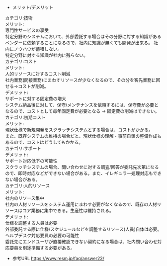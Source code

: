 - メリット/デメリット

カテゴリ:技術  
メリット:  
  専門性サービスの享受<br/>
  特定分野のシステムにおいて、外部委託する場合はその分野に対する知識があるベンダーに依頼することになるので、社内に知識が無くても開発が出来る。
  社内にノウハウが蓄積しない。<br/>
  特定分野に対する知識が社内に残らない。<br/>
カテゴリ:コスト<br/>
メリット:<br/>
  人的リソースに対するコスト削減<br/>
  社内業務(間接業務)にまわすリソースが少なくなるので、その分を客先業務に回せる→コストが削減。<br/>
デメリット:<br/>
  サポートに対する固定費の増大<br/>
  システム納品後に対して、保守/メンテナンスを依頼するには、保守費が必要となるので、コストとして毎年固定費が必要となる → 固定費の削減はできない。<br/>
カテゴリ:初期コスト<br/>
メリット:<br/>
  現状仕様で新規開発をスクラッチシステムとする場合は、コストがかかる。<br/>
  また、既存システムの維持の場合だと、現状仕様の理解・事前自領の整備作成もあるので、コストはどうしてもかかる。<br/>
カテゴリ:サポート<br/>
デメリット:<br/>
  サポート対応低下の可能性<br/>
  スクラッチシステムの場合、問い合わせに対する調査/回答が委託先次第になるので、即時対応などができない場合がある。また、イレギュラー処理対応もできない場合がある。<br/>
カテゴリ:人的リソース<br/>
メリット:<br/>
  社内のリソース集中<br/>
  社内の人材リソースをシステム運用にまわす必要がなくなるので、既存の人材リソースはコア業務に集中できる。生産性は維持される。<br/>
デメリット:<br/>
  仕様を調整する人員は必要<br/>
    外部委託する際に仕様/スケジュールなどを調整するリソース(人員)自体は必要。<br/>
  ヘルプデスク対応要員の必要の可能性<br/>
    委託先にエンドユーザが直接確認できない契約になる場合は、社内問い合わせ対応要員を別途準備する必要がある。<br/>

- 参考URL
https://www.resm.jp/faq/answer23/
